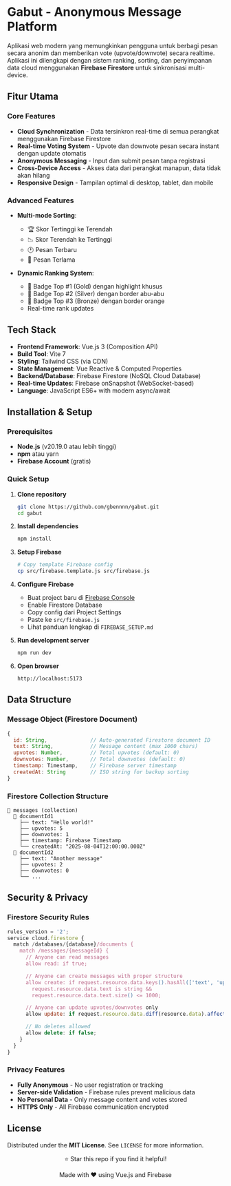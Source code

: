 # Gabut - Anonymous Message Platform
Aplikasi web modern yang memungkinkan pengguna untuk berbagi pesan secara anonim dan memberikan vote (upvote/downvote) secara realtime. Aplikasi ini dilengkapi dengan sistem ranking, sorting, dan penyimpanan data cloud menggunakan **Firebase Firestore** untuk sinkronisasi multi-device.

## Fitur Utama

### Core Features

- **Cloud Synchronization** - Data tersinkron real-time di semua perangkat menggunakan Firebase Firestore
- **Real-time Voting System** - Upvote dan downvote pesan secara instant dengan update otomatis
- **Anonymous Messaging** - Input dan submit pesan tanpa registrasi
- **Cross-Device Access** - Akses data dari perangkat manapun, data tidak akan hilang
- **Responsive Design** - Tampilan optimal di desktop, tablet, dan mobile

### Advanced Features

- **Multi-mode Sorting**:
  - 🏆 Skor Tertinggi ke Terendah
  - 📉 Skor Terendah ke Tertinggi
  - 🕐 Pesan Terbaru
  - 📅 Pesan Terlama

- **Dynamic Ranking System**:
  - 🥇 Badge Top #1 (Gold) dengan highlight khusus
  - 🥈 Badge Top #2 (Silver) dengan border abu-abu
  - 🥉 Badge Top #3 (Bronze) dengan border orange
  - Real-time rank updates

## Tech Stack

- **Frontend Framework**: Vue.js 3 (Composition API)
- **Build Tool**: Vite 7
- **Styling**: Tailwind CSS (via CDN)
- **State Management**: Vue Reactive & Computed Properties
- **Backend/Database**: Firebase Firestore (NoSQL Cloud Database)
- **Real-time Updates**: Firebase onSnapshot (WebSocket-based)
- **Language**: JavaScript ES6+ with modern async/await

## Installation & Setup

### Prerequisites

- **Node.js** (v20.19.0 atau lebih tinggi)
- **npm** atau yarn
- **Firebase Account** (gratis)

### Quick Setup

1. **Clone repository**

   ```bash
   git clone https://github.com/gbennnn/gabut.git
   cd gabut
   ```

2. **Install dependencies**

   ```bash
   npm install
   ```

3. **Setup Firebase**

   ```bash
   # Copy template Firebase config
   cp src/firebase.template.js src/firebase.js
   ```

4. **Configure Firebase**
   - Buat project baru di [Firebase Console](https://console.firebase.google.com/)
   - Enable Firestore Database
   - Copy config dari Project Settings
   - Paste ke `src/firebase.js`
   - Lihat panduan lengkap di `FIREBASE_SETUP.md`

5. **Run development server**

   ```bash
   npm run dev
   ```

6. **Open browser**
   ```
   http://localhost:5173
   ```

## Data Structure

### Message Object (Firestore Document)

```javascript
{
  id: String,              // Auto-generated Firestore document ID
  text: String,            // Message content (max 1000 chars)
  upvotes: Number,         // Total upvotes (default: 0)
  downvotes: Number,       // Total downvotes (default: 0)
  timestamp: Timestamp,    // Firebase server timestamp
  createdAt: String        // ISO string for backup sorting
}
```

### Firestore Collection Structure

```
📁 messages (collection)
  📄 documentId1
    ├── text: "Hello world!"
    ├── upvotes: 5
    ├── downvotes: 1
    ├── timestamp: Firebase Timestamp
    └── createdAt: "2025-08-04T12:00:00.000Z"
  📄 documentId2
    ├── text: "Another message"
    ├── upvotes: 2
    ├── downvotes: 0
    └── ...
```

## Security & Privacy

### Firestore Security Rules

```javascript
rules_version = '2';
service cloud.firestore {
  match /databases/{database}/documents {
    match /messages/{messageId} {
      // Anyone can read messages
      allow read: if true;

      // Anyone can create messages with proper structure
      allow create: if request.resource.data.keys().hasAll(['text', 'upvotes', 'downvotes', 'timestamp']) &&
        request.resource.data.text is string &&
        request.resource.data.text.size() <= 1000;

      // Anyone can update upvotes/downvotes only
      allow update: if request.resource.data.diff(resource.data).affectedKeys().hasOnly(['upvotes', 'downvotes']);

      // No deletes allowed
      allow delete: if false;
    }
  }
}
```

### Privacy Features

- **Fully Anonymous** - No user registration or tracking
- **Server-side Validation** - Firebase rules prevent malicious data
- **No Personal Data** - Only message content and votes stored
- **HTTPS Only** - All Firebase communication encrypted

## License

Distributed under the **MIT License**. See `LICENSE` for more information.

<div align="center">
  <p>⭐ Star this repo if you find it helpful!</p>
  <p>Made with ❤️ using Vue.js and Firebase</p>
</div>
